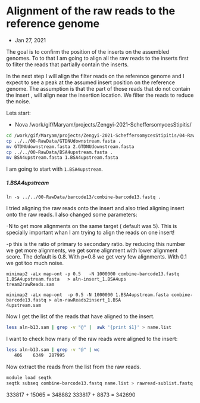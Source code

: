 # Alignment of the raw reads to the reference genome

* Jan 27, 2021

The goal is to confirm the position of the inserts on the assembled genomes. To to that I am going to align all the raw reads to the inserts first to filter the reads that partially contain the inserts.

In the next step I will align the filter reads on the reference genome and I expect to see a peak at the assumed insert position on the reference genome. The assumption is that the part of those reads that do not contain the insert , will align near the insertion location.
We filter the reads to reduce the noise.


Lets start:
* Nova /work/gif/Maryam/projects/Zengyi-2021-ScheffersomycesStipitis/

```bash
cd /work/gif/Maryam/projects/Zengyi-2021-ScheffersomycesStipitis/04-RawReadAlignments/b13
cp ../../00-RawData/GTDNUdownstream.fasta .
mv GTDNUdownstream.fasta 2.GTDNUdownstream.fasta
cp ../../00-RawData/BSA4upstream.fasta .
mv BSA4upstream.fasta 1.BSA4upstream.fasta
```

I am going to start with `1.BSA4upstream`.

##### 1.BSA4upstream
```
ln -s ../../00-RawData/barcode13/combine-barcode13.fastq .

```

I tried aligning the raw reads onto the insert and also tried aligning insert onto the raw reads. I also changed some parameters:


-N to get more alignments on the same target ( default was 5). This is specially important whan I am trying to align the reads on one insert!

-p this is the ratio of primary to secondary ratio. by reducing this number we get more alignments, we get some alignment with lower alignment score. The default  is 0.8. With p=0.8 we get very few alignments. With 0.1 we got too much noise.  




```
minimap2 -aLx map-ont -p 0.5   -N 1000000 combine-barcode13.fastq   1.BSA4upstream.fasta   > aln-insert_1.BSA4ups
tream2rawReads.sam

minimap2 -aLx map-ont  -p 0.5 -N 1000000 1.BSA4upstream.fasta combine-barcode13.fastq > aln-rawReads2insert_1.BSA
4upstream.sam
```

Now I get the list of the reads that have aligned to the insert.

```bash
less aln-b13.sam | grep -v "@" |  awk '{print $1}' > name.list
```
I want to check how many of the raw reads were aligned to the insert:
```bash
less aln-b13.sam | grep -v "@" | wc
   406    6349  287995
```

Now extract the reads from the list from the raw reads.

```bash
module load seqtk
seqtk subseq combine-barcode13.fastq name.list > rawread-sublist.fastq
```

333817 + 15065 = 348882
333817 + 8873 = 342690
